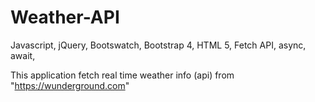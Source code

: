 # Weather-API

Javascript, jQuery, Bootswatch, Bootstrap 4, HTML 5, Fetch API, async, await, 

This application fetch real time weather info (api) from "https://wunderground.com" 
